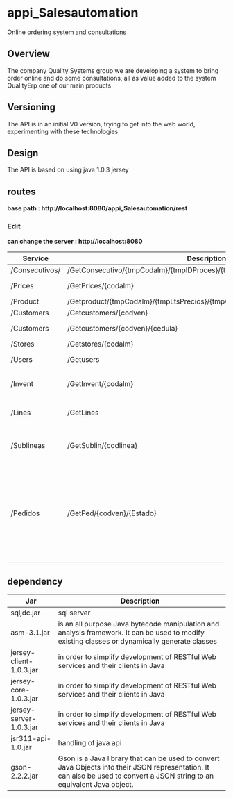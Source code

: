 # appi_Salesautomation
Online ordering system and consultations

## Overview

The company Quality Systems group
we are developing a system to bring order online and do some consultations, all as value added to the system QualityErp one of our main products

##  Versioning

The API is in an initial V0 version, trying to get into the web world, experimenting with these technologies

## Design
The API is based on using java 1.0.3 jersey

## routes

**base path : http://localhost:8080/appi_Salesautomation/rest** 
### Edit
**can change the server : http://localhost:8080** 

Service | Description | method | reply
------|------------|---------|------------
/Consecutivos/|/GetConsecutivo/{tmpCodalm}/{tmpIDProces}/{tmpAño}/{tmpMes}/{tmpIncrementar}|GET|Consecutivo
/Prices|/GetPrices/{codalm}|GET|Lista de precios
/Product|/Getproduct/{tmpCodalm}/{tmpLtsPrecios}/{tmpCodLinea}/{tmpCodsub}/{cant}/{all}|GET|los productos
/Customers|/Getcustomers/{codven}|GET|clientes
/Customers|/Getcustomers/{codven}/{cedula}|GET|cliente por cedula
/Stores|/Getstores/{codalm}|GET|almacenes
/Users|/Getusers|GET|usuarios del sistema
/Invent|/GetInvent/{codalm}|GET|Obtener Inventarios por almacen
/Lines|/GetLines|GET|Obtener todas las categorias
/Sublineas|/GetSublin/{codlinea}|GET|obtener subcaterorias de acuerdo a la categoria
/Pedidos|/GetPed/{codven}/{Estado}|GET|Obtener lista de pedidos,por parametro de estado, osea "P" si ya fue pedido, vacio si no se a terminado y "A" si fue anulado




## dependency
Jar | Description
--------|----------------
sqljdc.jar| sql server 
asm-3.1.jar | is an all purpose Java bytecode manipulation and analysis framework. It can be used to modify existing               classes or dynamically generate classes
jersey-client-1.0.3.jar |in order to simplify development of RESTful Web services and their clients in Java
jersey-core-1.0.3.jar   |in order to simplify development of RESTful Web services and their clients in Java
jersey-server-1.0.3.jar |in order to simplify development of RESTful Web services and their clients in Java
jsr311-api-1.0.jar      |handling of java api
gson-2.2.2.jar          |Gson is a Java library that can be used to convert Java Objects into their JSON representation. It can also be used to convert a JSON string to an equivalent Java object. 




